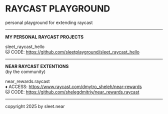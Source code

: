 # RAYCAST PLAYGROUND
personal playground for extending raycast

---

**MY PERSONAL RAYCAST PROJECTS**

sleet_raycast_hello
<br/>
🐱 CODE: https://github.com/sleetplayground/sleet_raycast_hello

---

**NEAR RAYCAST EXTENTIONS**
<br/>
(by the community)

near_rewards.raycast
<br/>
♦️ ACCESS: https://www.raycast.com/dmytro_sheleh/near-rewards
<br/>
🐱 CODE: https://github.com/shelegdmitriy/near_rewards.raycast

---

copyright 2025 by sleet.near
